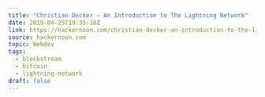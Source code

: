 ```yaml
---
title: "Christian Decker — An Introduction to The Lightning Network"
date: 2019-04-25T19:35:18Z
link: https://hackernoon.com/christian-decker-an-introduction-to-the-lightning-network-7041eaa4d0f8?source=rss----3a8144eabfe3---4
source: hackernoon.com
topic: Webdev
tags:
  - blockstream
  - bitcoin
  - lightning-network
draft: false
---
```

